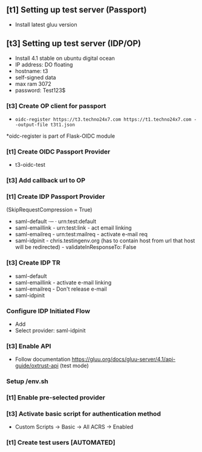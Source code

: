 ## [t1] Setting up test server (Passport)

- Install latest gluu version

## [t3] Setting up test server (IDP/OP)

- Install 4.1 stable on ubuntu digital ocean
- IP address: DO floating
- hostname: t3
- self-signed data
- max ram 3072
- password: Test123$

### [t3] Create OP client for passport

- `oidc-register https://t3.techno24x7.com https://t1.techno24x7.com --output-file t3t1.json`

*oidc-register is part of Flask-OIDC module

### [t1] Create OIDC Passport Provider

- t3-oidc-test

### [t3] Add callback url to OP


### [t1] Create IDP Passport Provider

(SkipRequestCompression = True)

- saml-default ·─ · urn:test:default
- saml-emaillink - urn:test:link - act email linking
- saml-emailreq - urn:test:mailreq - activate e-mail req 
- saml-idpinit - chris.testingenv.org (has to contain host from url that host will be redirected) - validateInResponseTo: False

### [t3] Create IDP TR

- saml-default
- saml-emaillink - activate e-mail linking
- saml-emailreq - Don't release e-mail
- saml-idpinit

### Configure IDP Initiated Flow

- Add
- Select provider: saml-idpinit

### [t3] Enable API
- Follow documentation https://gluu.org/docs/gluu-server/4.1/api-guide/oxtrust-api (test mode)

### Setup /env.sh

### [t1] Enable pre-selected provider

### [t3] Activate basic script for authentication method
- Custom Scripts -> Basic -> All ACRS -> Enabled

### [t1] Create test users [AUTOMATED]
